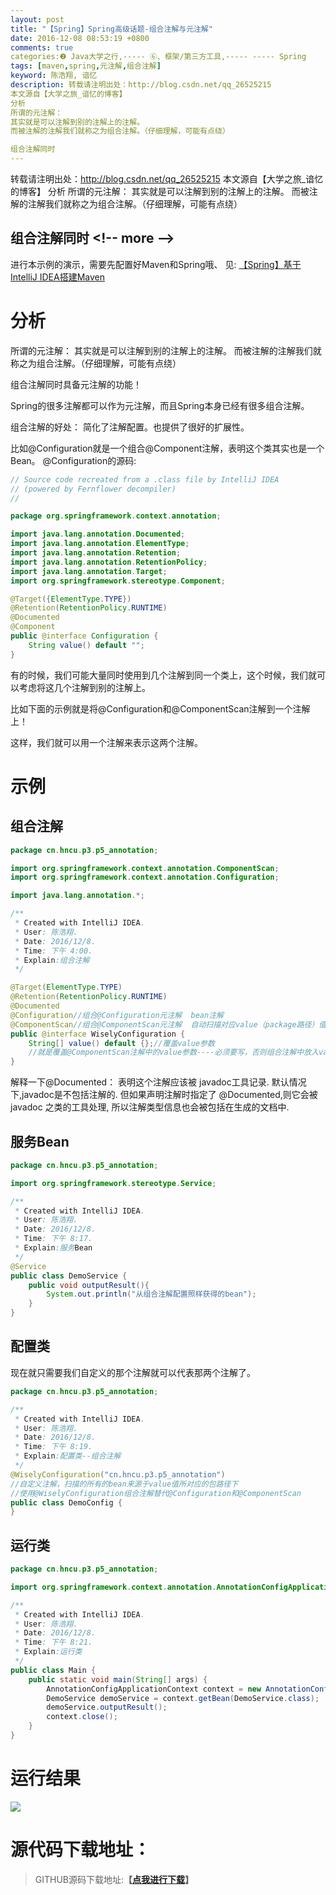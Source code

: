 ```yaml
---
layout: post
title: "【Spring】Spring高级话题-组合注解与元注解"
date: 2016-12-08 08:53:19 +0800
comments: true
categories:❷ Java大学之行,----- ⑥、框架/第三方工具,----- ----- Spring
tags: [maven,spring,元注解,组合注解]
keyword: 陈浩翔, 谙忆
description: 转载请注明出处：http://blog.csdn.net/qq_26525215
本文源自【大学之旅_谙忆的博客】
分析
所谓的元注解： 
其实就是可以注解到别的注解上的注解。 
而被注解的注解我们就称之为组合注解。（仔细理解，可能有点绕）

组合注解同时 
---
```



转载请注明出处：http://blog.csdn.net/qq_26525215
本文源自【大学之旅_谙忆的博客】
分析
所谓的元注解： 
其实就是可以注解到别的注解上的注解。 
而被注解的注解我们就称之为组合注解。（仔细理解，可能有点绕）

组合注解同时
&#60;!-- more --&#62;
----------


进行本示例的演示，需要先配置好Maven和Spring哦、
见:
<a href="http://blog.csdn.net/qq_26525215/article/details/53010442" target='_blank'>【Spring】基于IntelliJ IDEA搭建Maven</a>

# 分析

所谓的元注解：
其实就是可以注解到别的注解上的注解。
而被注解的注解我们就称之为组合注解。（仔细理解，可能有点绕）

组合注解同时具备元注解的功能！

Spring的很多注解都可以作为元注解，而且Spring本身已经有很多组合注解。

组合注解的好处：
简化了注解配置。也提供了很好的扩展性。

比如@Configuration就是一个组合@Component注解，表明这个类其实也是一个Bean。
@Configuration的源码:
```java
// Source code recreated from a .class file by IntelliJ IDEA
// (powered by Fernflower decompiler)
//

package org.springframework.context.annotation;

import java.lang.annotation.Documented;
import java.lang.annotation.ElementType;
import java.lang.annotation.Retention;
import java.lang.annotation.RetentionPolicy;
import java.lang.annotation.Target;
import org.springframework.stereotype.Component;

@Target({ElementType.TYPE})
@Retention(RetentionPolicy.RUNTIME)
@Documented
@Component
public @interface Configuration {
    String value() default "";
}

```

有的时候，我们可能大量同时使用到几个注解到同一个类上，这个时候，我们就可以考虑将这几个注解到别的注解上。

比如下面的示例就是将@Configuration和@ComponentScan注解到一个注解上！

这样，我们就可以用一个注解来表示这两个注解。

# 示例

## 组合注解

```java
package cn.hncu.p3.p5_annotation;

import org.springframework.context.annotation.ComponentScan;
import org.springframework.context.annotation.Configuration;

import java.lang.annotation.*;

/**
 * Created with IntelliJ IDEA.
 * User: 陈浩翔.
 * Date: 2016/12/8.
 * Time: 下午 4:00.
 * Explain:组合注解
 */

@Target(ElementType.TYPE)
@Retention(RetentionPolicy.RUNTIME)
@Documented
@Configuration//组合@Configuration元注解  bean注解
@ComponentScan//组合@ComponentScan元注解  自动扫描对应value（package路径）值下面的所有bean
public @interface WiselyConfiguration {
    String[] value() default {};//覆盖value参数
    //就是覆盖@ComponentScan注解中的value参数----必须要写，否则组合注解中放入value值时会报错
}

```
解释一下@Documented：
表明这个注解应该被 javadoc工具记录. 默认情况下,javadoc是不包括注解的. 但如果声明注解时指定了 @Documented,则它会被 javadoc 之类的工具处理, 所以注解类型信息也会被包括在生成的文档中.

## 服务Bean

```java
package cn.hncu.p3.p5_annotation;

import org.springframework.stereotype.Service;

/**
 * Created with IntelliJ IDEA.
 * User: 陈浩翔.
 * Date: 2016/12/8.
 * Time: 下午 8:17.
 * Explain:服务Bean
 */
@Service
public class DemoService {
    public void outputResult(){
        System.out.println("从组合注解配置照样获得的bean");
    }
}

```

## 配置类

现在就只需要我们自定义的那个注解就可以代表那两个注解了。

```java
package cn.hncu.p3.p5_annotation;

/**
 * Created with IntelliJ IDEA.
 * User: 陈浩翔.
 * Date: 2016/12/8.
 * Time: 下午 8:19.
 * Explain:配置类--组合注解
 */
@WiselyConfiguration("cn.hncu.p3.p5_annotation")
//自定义注解，扫描的所有的bean来源于value值所对应的包路径下
//使用@WiselyConfiguration组合注解替代@Configuration和@ComponentScan
public class DemoConfig {
}

```

## 运行类

```java
package cn.hncu.p3.p5_annotation;

import org.springframework.context.annotation.AnnotationConfigApplicationContext;

/**
 * Created with IntelliJ IDEA.
 * User: 陈浩翔.
 * Date: 2016/12/8.
 * Time: 下午 8:21.
 * Explain:运行类
 */
public class Main {
    public static void main(String[] args) {
        AnnotationConfigApplicationContext context = new AnnotationConfigApplicationContext(DemoConfig.class);
        DemoService demoService = context.getBean(DemoService.class);
        demoService.outputResult();
        context.close();
    }
}

```

# 运行结果

![](http://img.blog.csdn.net/20161208204519300)


# 源代码下载地址：
<blockquote cite='陈浩翔'>
GITHUB源码下载地址:<strong>【<a href='https://github.com/chenhaoxiang/Java/tree/master/springBoot/src/main/java/cn/hncu/p3/p5_annotation' target='_blank'>点我进行下载</a>】</strong>
</blockquote>
